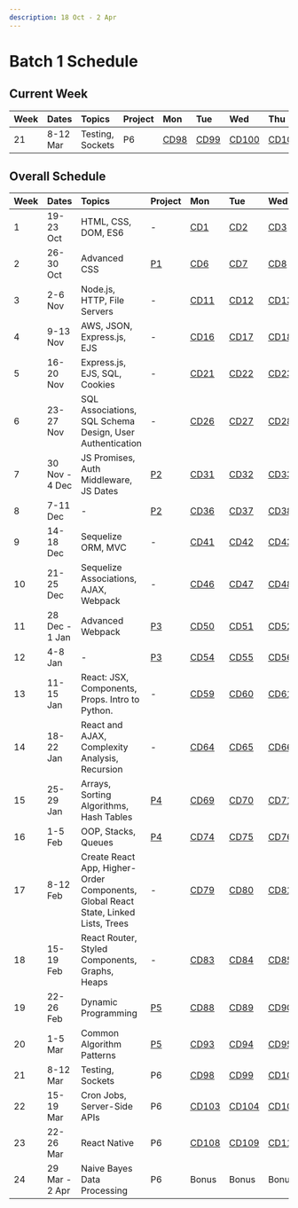 ```yaml
---
description: 18 Oct - 2 Apr
---
```


# Batch 1 Schedule

## Current Week

| Week | Dates | Topics | Project | Mon | Tue | Wed | Thu | Fri |
| :--- | :--- | :--- | :--- | :--- | :--- | :--- | :--- | :--- |
| 21 | 8-12 Mar | Testing, Sockets | P6 | [CD98]() | [CD99]() | [CD100]() | [CD101]() | [CD102]() |

## Overall Schedule

| Week | Dates | Topics | Project | Mon | Tue | Wed | Thu | Fri |
| :--- | :--- | :--- | :--- | :--- | :--- | :--- | :--- | :--- |
| 1 | 19-23 Oct | HTML, CSS, DOM, ES6 | - | [CD1]() | [CD2]() | [CD3]() | [CD4]() | [CD5]() |
| 2 | 26-30 Oct | Advanced CSS | [P1](../projects/project-1-video-poker.md) | [CD6]() | [CD7]() | [CD8]() | [CD9]() | [CD10]() |
| 3 | 2-6 Nov | Node.js, HTTP, File Servers | - | [CD11]() | [CD12]() | [CD13]() | [CD14]() | [CD15]() |
| 4 | 9-13 Nov | AWS, JSON, Express.js, EJS | - | [CD16]() | [CD17]() | [CD18]() | [CD19]() | [CD20]() |
| 5 | 16-20 Nov | Express.js, EJS, SQL, Cookies | - | [CD21]() | [CD22]() | [CD23]() | [CD24]() | [CD25]() |
| 6 | 23-27 Nov | SQL Associations, SQL Schema Design, User Authentication | - | [CD26]() | [CD27]() | [CD28]() | [CD29]() | [CD30]() |
| 7 | 30 Nov - 4 Dec | JS Promises, Auth Middleware, JS Dates | [P2](../projects/project-2-server-side-app.md) | [CD31]() | [CD32]() | [CD33]() | [CD34]() | [CD35]() |
| 8 | 7-11 Dec | - | [P2](../projects/project-2-server-side-app.md) | [CD36]() | [CD37]() | [CD38]() | [CD39]() | [CD40]() |
| 9 | 14-18 Dec | Sequelize ORM, MVC | - | [CD41]() | [CD42]() | [CD43]() | [CD44]() | [CD45]() |
| 10 | 21-25 Dec | Sequelize Associations, AJAX, Webpack | - | [CD46]() | [CD47]() | [CD48]() | [CD49]() | **PH** |
| 11 | 28 Dec - 1 Jan | Advanced Webpack | [P3](../projects/project-3-full-stack-game.md) | [CD50]() | [CD51]() | [CD52]() | [CD53]() | **PH** |
| 12 | 4-8 Jan | - | [P3](../projects/project-3-full-stack-game.md) | [CD54]() | [CD55]() | [CD56]() | [CD57]() | [CD58]() |
| 13 | 11-15 Jan | React: JSX, Components, Props. Intro to Python. | - | [CD59]() | [CD60]() | [CD61]() | [CD62]() | [CD63]() |
| 14 | 18-22 Jan | React and AJAX, Complexity Analysis, Recursion | - | [CD64]() | [CD65]() | [CD66]() | [CD67]() | [CD68]() |
| 15 | 25-29 Jan | Arrays, Sorting Algorithms, Hash Tables | [P4](../projects/project-4-full-stack-react-app.md) | [CD69]() | [CD70]() | [CD71]() | [CD72]() | [CD73]() |
| 16 | 1-5 Feb | OOP, Stacks, Queues | [P4](../projects/project-4-full-stack-react-app.md) | [CD74]() | [CD75]() | [CD76]() | [CD77]() | [CD78]() |
| 17 | 8-12 Feb | Create React App, Higher-Order Components, Global React State, Linked Lists, Trees | - | [CD79]() | [CD80]() | [CD81]() | [CD82]() | **PH** |
| 18 | 15-19 Feb | React Router, Styled Components, Graphs, Heaps | - | [CD83]() | [CD84]() | [CD85]() | [CD86]() | [CD87]() |
| 19 | 22-26 Feb | Dynamic Programming | [P5](../projects/project-5-group-react-app.md) | [CD88]() | [CD89]() | [CD90]() | [CD91]() | [CD92]() |
| 20 | 1-5 Mar | Common Algorithm Patterns | [P5](../projects/project-5-group-react-app.md) | [CD93]() | [CD94]() | [CD95]() | [CD96]() | [CD97]() |
| 21 | 8-12 Mar | Testing, Sockets | P6 | [CD98]() | [CD99]() | [CD100]() | [CD101]() | [CD102]() |
| 22 | 15-19 Mar | Cron Jobs, Server-Side APIs | P6 | [CD103]() | [CD104]() | [CD105]() | [CD106]() | [CD107]() |
| 23 | 22-26 Mar | React Native | P6 | [CD108]() | [CD109]() | [CD110]() | [CD111]() | [CD112]() |
| 24 | 29 Mar - 2 Apr | Naive Bayes Data Processing | P6 | Bonus | Bonus | Bonus | Bonus | **PH** |

